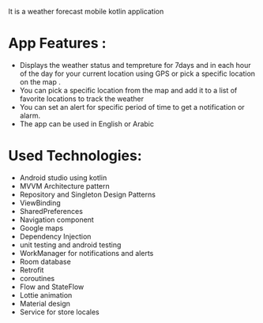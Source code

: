 It is a weather forecast mobile kotlin application
# App Features :
- Displays the weather status and tempreture for 7days and in each hour of the day for your current location using GPS or  pick a specific location on the map .
- You can pick a specific location from the map and add it to a list of favorite locations to track the weather
- You can set an alert for specific period of time to get a notification or alarm.
- The app can be used in English or Arabic

# Used Technologies:
- Android studio using kotlin
- MVVM Architecture pattern
- Repository and Singleton Design Patterns
- ViewBinding
- SharedPreferences
- Navigation component
- Google maps
- Dependency Injection
- unit testing and android testing
- WorkManager for notifications and alerts
- Room database
- Retrofit
- coroutines
- Flow and StateFlow
- Lottie animation
- Material design
- Service for store locales
